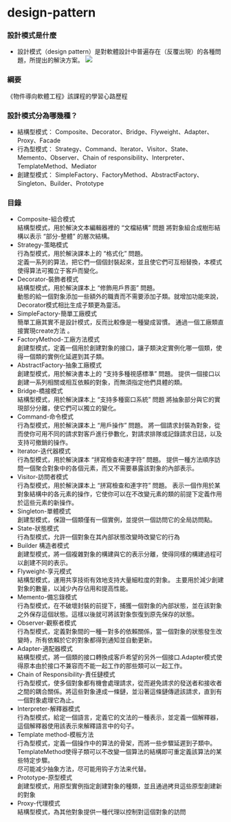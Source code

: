 # design-pattern
### 設計模式是什麼
* 設計模式（design pattern）是對軟體設計中普遍存在（反覆出現）的各種問題，所提出的解決方案。
[![](https://upload.cc/i1/2021/02/07/XQsCq8.jpg)](https://upload.cc/i1/2021/02/07/XQsCq8.jpg)
### 綱要
《物件導向軟體工程》該課程的學習心路歷程
### 設計模式分為哪幾種？
* 結構型模式：
Composite、Decorator、Bridge、Flyweight、Adapter、Proxy、Facade
* 行為型模式：
Strategy、Command、Iterator、Visitor、State、Memento、Observer、Chain of responsibility、Interpreter、TemplateMethod、Mediator
* 創建型模式：
SimpleFactory、FactoryMethod、AbstractFactory、Singleton、Builder、Prototype
### 目錄
* Composite-組合模式<br>
 結構型模式，用於解決文本編輯器裡的 “文檔結構” 問題 
 將對象組合成樹形結構以表示 “部分-整體” 的層次結構。<br>
* Strategy-策略模式<br>
 行為型模式，用於解決課本上的 “格式化” 問題。<br>
 定義一系列的算法，把它們一個個封裝起來，並且使它們可互相替換，本模式使得算法可獨立于客戶而變化。<br>
* Decorator-裝飾者模式<br>
 結構型模式，用於解決課本上 “修飾用戶界面” 問題。<br>
 動態的給一個對象添加一些額外的職責而不需要添加子類。就增加功能來說，Decorator模式相比生成子類更為靈活。 
* SimpleFactory-簡單工廠模式<br>
簡單工廠其實不是設計模式，反而比較像是一種變成習慣。
通過一個工廠類直接實現create方法 。
* FactoryMethod-工廠方法模式<br>
創建型模式，定義一個用於創建對象的接口，讓子類決定實例化哪一個類，使得一個類的實例化延遲到其子類。<br>
* AbstractFactory-抽象工廠模式<br>
創建型模式，用於解決書本上的 “支持多種視感標準” 問題。
提供一個接口以創建一系列相關或相互依賴的對象，而無須指定他們具體的類。<br>
* Bridge-橋接模式<br>
結構型模式，用於解決課本上 “支持多種窗口系統” 問題
將抽象部分與它的實現部分分離，使它們可以獨立的變化。<br>
* Command-命令模式<br>
行為型模式，用於解決課本上 “用戶操作” 問題。
將一個請求封裝為對象，從而使你可用不同的請求對客戶進行參數化，對請求排隊或記錄請求日誌，以及支持可撤銷的操作。<br>
* Iterator-迭代器模式<br>
行為型模式，用於解決課本 “拼寫檢查和連字符” 問題。
提供一種方法順序訪問一個聚合對象中的各個元素，而又不需要暴露該對象的內部表示。<br>
* Visitor-訪問者模式<br>
行為型模式，用於解決課本上 “拼寫檢查和連字符” 問題。
表示一個作用於某對象結構中的各元素的操作，它使你可以在不改變元素的類的前提下定義作用於這些元素的新操作。<br>
* Singleton-單體模式<br>
 創建型模式，保證一個類僅有一個實例，並提供一個訪問它的全局訪問點。<br>
* State-狀態模式<br>
 行為型模式，允許一個對象在其內部狀態改變時改變它的行為<br>
* Builder 構造者模式<br>
 創建型模式，將一個複雜對象的構建與它的表示分離，使得同樣的構建過程可以創建不同的表示。<br>
* Flyweight-享元模式<br>
結構型模式，運用共享技術有效地支持大量細粒度的對象。
主要用於減少創建對象的數量，以減少內存佔用和提高性能。<br>
* Memento-備忘錄模式<br>
行為型模式，在不破壞封裝的前提下，捕獲一個對象的內部狀態，並在該對象之外保存這個狀態。這樣以後就可將該對象恢復到原先保存的狀態。<br>
* Observer-觀察者模式<br>
行為型模式，定義對象間的一種一對多的依賴關係，當一個對象的狀態發生改變時，所有依賴於它的對象都得到通知並自動更新。<br>
* Adapter-適配器模式<br>
結構型模式，將一個類的接口轉換成客戶希望的另外一個接口.Adapter模式使得原本由於接口不兼容而不能一起工作的那些類可以一起工作。<br>
* Chain of Responsibility-責任鏈模式<br>
 行為型模式，使多個對象都有機會處理請求，從而避免請求的發送者和接收者之間的耦合關係。將這些對象連成一條鏈，並沿著這條鏈傳遞該請求，直到有一個對象處理它為止。<br>
* Interpreter-解釋器模式<br>
行為型模式，給定一個語言，定義它的文法的一種表示，並定義一個解釋器，這個解釋器使用該表示來解釋語言中的句子。<br>
* Template method-模板方法<br>
行為型模式，定義一個操作中的算法的骨架，而將一些步驟延遲到子類中。TemplateMethod使得子類可以不改變一個算法的結構即可重定義該算法的某些特定步驟。<br>
尽可能减少抽象方法，尽可能用钩子方法来代替。<br>
* Prototype-原型模式<br>
創建型模式，用原型實例指定創建對象的種類，並且通過拷貝這些原型創建新的對象<br>
* Proxy-代理模式<br>
 結構型模式，為其他對象提供一種代理以控制對這個對象的訪問<br>
